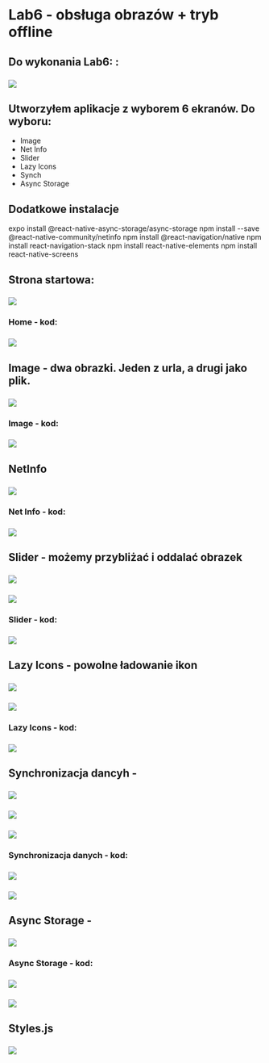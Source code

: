 # Lab6 - obsługa obrazów + tryb offline

## Do wykonania Lab6: :

### ![](images/1.PNG)

## Utworzyłem aplikacje z wyborem 6 ekranów. Do wyboru:

- Image
- Net Info
- Slider
- Lazy Icons
- Synch
- Async Storage

## Dodatkowe instalacje

expo install @react-native-async-storage/async-storage
npm install --save @react-native-community/netinfo
npm install @react-navigation/native
npm install react-navigation-stack
npm install react-native-elements
npm install react-native-screens

## Strona startowa:

### ![](images/3.PNG)

### Home - kod:

### ![](images/15.PNG)

## Image - dwa obrazki. Jeden z urla, a drugi jako plik.

### ![](images/4.PNG)

### Image - kod:

### ![](images/14.PNG)

## NetInfo

### ![](images/2.PNG)

### Net Info - kod:

### ![](images/16.PNG)

## Slider - możemy przybliżać i oddalać obrazek

### ![](images/5.PNG)

### ![](images/6.PNG)

### Slider - kod:

### ![](images/17.PNG)

## Lazy Icons - powolne ładowanie ikon

### ![](images/7.PNG)

### ![](images/8.PNG)

### Lazy Icons - kod:

### ![](images/18.PNG)

## Synchronizacja dancyh -

### ![](images/9.PNG)

### ![](images/10.PNG)

### ![](images/13.PNG)

### Synchronizacja danych - kod:

### ![](images/19.PNG)

### ![](images/20.PNG)

## Async Storage -

### ![](images/12.PNG)

### Async Storage - kod:

### ![](images/21.PNG)

### ![](images/22.PNG)

## Styles.js

### ![](images/11.PNG)
